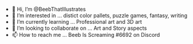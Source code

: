 - 👋 Hi, I’m @BeebThatIllustrates
- 👀 I’m interested in ... distict color pallets, puzzle games, fantasy, writing
- 🌱 I’m currently learning ... Professional art and 3D art
- 💞️ I’m looking to collaborate on ... Art and Story aspects
- 📫 How to reach me ... Beeb Is Screaming #6692 on Discord

<!---
BeebThatIllustrates/BeebThatIllustrates is a ✨ special ✨ repository because its `README.md` (this file) appears on your GitHub profile.
You can click the Preview link to take a look at your changes.
--->
